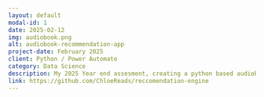 ```yaml
---
layout: default
modal-id: 1
date: 2025-02-12
img: audiobook.png
alt: audiobook-recommendation-app
project-date: February 2025
client: Python / Power Automate
category: Data Science
description: My 2025 Year end assesment, creating a python based audiobook recommendation engine with a front end GUI built in python using the Tkinter library bringing elements of Data Engineering/Infrastructure, Data Visualisation and Analytics
link: https://github.com/ChloeReads/reccomendation-engine
---
```

